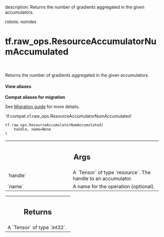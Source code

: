 description: Returns the number of gradients aggregated in the given accumulators.

robots: noindex

# tf.raw_ops.ResourceAccumulatorNumAccumulated

<!-- Insert buttons and diff -->

<table class="tfo-notebook-buttons tfo-api nocontent" align="left">

</table>



Returns the number of gradients aggregated in the given accumulators.

<section class="expandable">
  <h4 class="showalways">View aliases</h4>
  <p>
<b>Compat aliases for migration</b>
<p>See
<a href="https://www.tensorflow.org/guide/migrate">Migration guide</a> for
more details.</p>
<p>`tf.compat.v1.raw_ops.ResourceAccumulatorNumAccumulated`</p>
</p>
</section>

<pre class="devsite-click-to-copy prettyprint lang-py tfo-signature-link">
<code>tf.raw_ops.ResourceAccumulatorNumAccumulated(
    handle, name=None
)
</code></pre>



<!-- Placeholder for "Used in" -->


<!-- Tabular view -->
 <table class="responsive fixed orange">
<colgroup><col width="214px"><col></colgroup>
<tr><th colspan="2"><h2 class="add-link">Args</h2></th></tr>

<tr>
<td>
`handle`
</td>
<td>
A `Tensor` of type `resource`. The handle to an accumulator.
</td>
</tr><tr>
<td>
`name`
</td>
<td>
A name for the operation (optional).
</td>
</tr>
</table>



<!-- Tabular view -->
 <table class="responsive fixed orange">
<colgroup><col width="214px"><col></colgroup>
<tr><th colspan="2"><h2 class="add-link">Returns</h2></th></tr>
<tr class="alt">
<td colspan="2">
A `Tensor` of type `int32`.
</td>
</tr>

</table>

